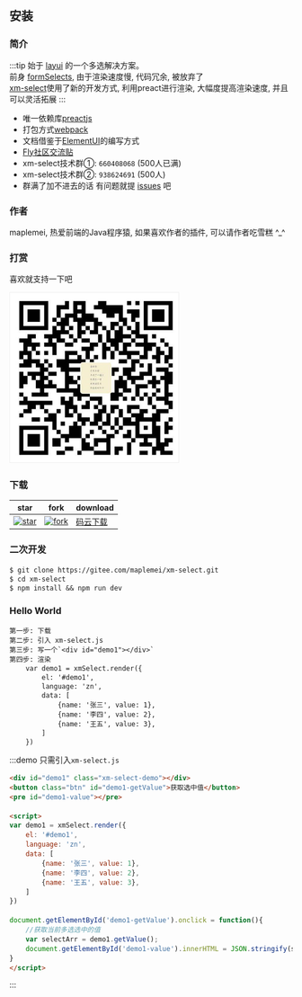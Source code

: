 ## 安装

### 简介

:::tip
始于 [layui](https://layui.com) 的一个多选解决方案。<br/>
前身 [formSelects](https://github.com/hnzzmsf/layui-formSelects/), 由于渲染速度慢, 代码冗余, 被放弃了<br/>
[xm-select](https://gitee.com/maplemei/xm-select)使用了新的开发方式, 利用preact进行渲染, 大幅度提高渲染速度, 并且可以灵活拓展
:::

- 唯一依赖库[preactjs](https://preactjs.com/)
- 打包方式[webpack](https://www.webpackjs.com/)
- 文档借鉴于[ElementUI](https://element.eleme.cn/#/zh-CN)的编写方式
- [Fly社区交流贴](https://fly.layui.com/jie/57776/)
- xm-select技术群①: `660408068` (500人已满)
- xm-select技术群②: `938624691` (500人)
- 群满了加不进去的话 有问题就提 [issues](https://gitee.com/maplemei/xm-select/issues) 吧

### 作者

maplemei, 热爱前端的Java程序猿, 如果喜欢作者的插件, 可以请作者吃雪糕 ^_^

### 打赏

喜欢就支持一下吧

<p>
	<a href="javascript:;">
		<img src="../assets/wx.jpg" alt="打赏" width="300" style="border: 1px solid #EFEFEF">
	</a>
</p>



### 下载

| star | fork | download |
| -	   | - 	  | - 		 |
| [![star](https://gitee.com/maplemei/xm-select/badge/star.svg?theme=dark)](https://gitee.com/maplemei/xm-select/stargazers) | [![fork](https://gitee.com/maplemei/xm-select/badge/fork.svg?theme=dark)](https://gitee.com/maplemei/xm-select/members) | [码云下载](https://gitee.com/maplemei/xm-select/releases) | 


### 二次开发

```
$ git clone https://gitee.com/maplemei/xm-select.git
$ cd xm-select
$ npm install && npm run dev
```


### Hello World

```
第一步: 下载
第二步: 引入 xm-select.js
第三步: 写一个`<div id="demo1"></div>`
第四步: 渲染
	var demo1 = xmSelect.render({
		el: '#demo1',
		language: 'zn',
		data: [
			{name: '张三', value: 1},
			{name: '李四', value: 2},
			{name: '王五', value: 3},
		]
	})
```

:::demo 只需引入`xm-select.js`
```html
<div id="demo1" class="xm-select-demo"></div>
<button class="btn" id="demo1-getValue">获取选中值</button>
<pre id="demo1-value"></pre>

<script>
var demo1 = xmSelect.render({
	el: '#demo1', 
	language: 'zn',
	data: [
		{name: '张三', value: 1},
		{name: '李四', value: 2},
		{name: '王五', value: 3},
	]
})

document.getElementById('demo1-getValue').onclick = function(){
	//获取当前多选选中的值
	var selectArr = demo1.getValue();
	document.getElementById('demo1-value').innerHTML = JSON.stringify(selectArr, null, 2);
}
</script>

```
:::
